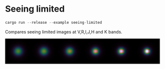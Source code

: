 # Seeing limited

```rust
cargo run --release --example seeing-limited
```
Compares seeing limited images at V,R,I,J,H and K bands.

<img src="seeing-limited_VRIJHK.png" alt="seeing limited" title="seeing limited image" width="750"/>
